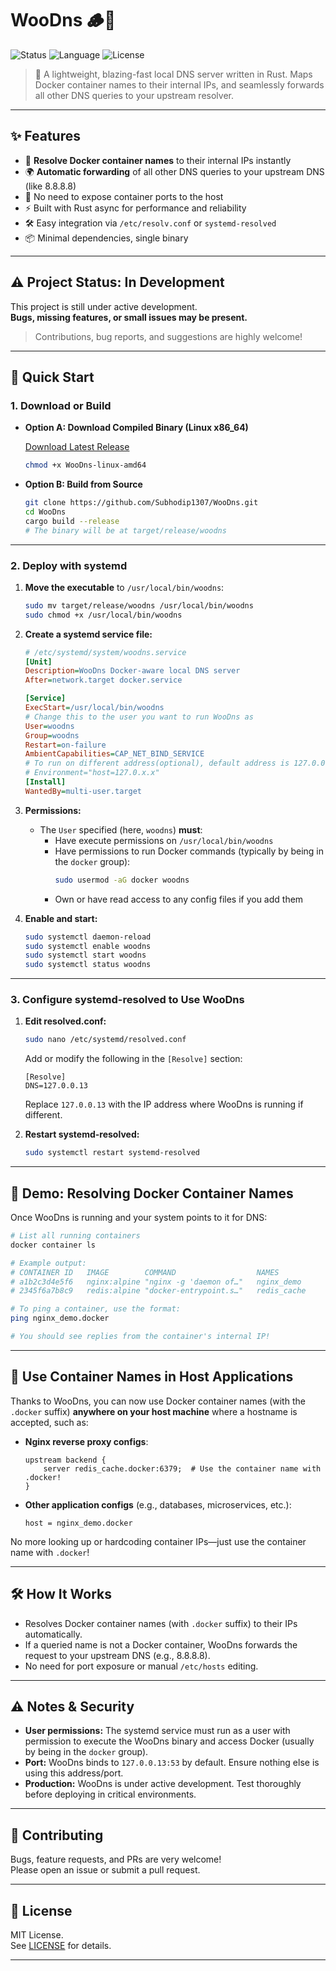 # WooDns 🪵🔧

![Status](https://img.shields.io/badge/status-in--development-orange)
![Language](https://img.shields.io/badge/Rust-stable-blue)
![License](https://img.shields.io/badge/license-MIT-green)

> 🚀 A lightweight, blazing-fast local DNS server written in Rust. Maps Docker container names to their internal IPs, and seamlessly forwards all other DNS queries to your upstream resolver.

---

## ✨ Features

- 🔧 **Resolve Docker container names** to their internal IPs instantly
- 🌍 **Automatic forwarding** of all other DNS queries to your upstream DNS (like 8.8.8.8)
- 🐳 No need to expose container ports to the host
- ⚡ Built with Rust async for performance and reliability
- 🛠️ Easy integration via `/etc/resolv.conf` or `systemd-resolved`
- 📦 Minimal dependencies, single binary

---

## ⚠️ Project Status: In Development

This project is still under active development.  
**Bugs, missing features, or small issues may be present.**

> Contributions, bug reports, and suggestions are highly welcome!

---



## 🚀 Quick Start

### 1. Download or Build

- **Option A: Download Compiled Binary (Linux x86_64)**
  
  [Download Latest Release](./WooDns-linux-amd64)

  ```sh
  chmod +x WooDns-linux-amd64
  ```

- **Option B: Build from Source**

  ```sh
  git clone https://github.com/Subhodip1307/WooDns.git
  cd WooDns
  cargo build --release
  # The binary will be at target/release/woodns
  ```

---

### 2. Deploy with systemd

1. **Move the executable** to `/usr/local/bin/woodns`:

    ```sh
    sudo mv target/release/woodns /usr/local/bin/woodns
    sudo chmod +x /usr/local/bin/woodns
    ```

2. **Create a systemd service file:**

    ```ini
    # /etc/systemd/system/woodns.service
    [Unit]
    Description=WooDns Docker-aware local DNS server
    After=network.target docker.service

    [Service]
    ExecStart=/usr/local/bin/woodns
    # Change this to the user you want to run WooDns as
    User=woodns
    Group=woodns
    Restart=on-failure
    AmbientCapabilities=CAP_NET_BIND_SERVICE
    # To run on different address(optional), default address is 127.0.0.13
    # Environment="host=127.0.x.x"
    [Install]
    WantedBy=multi-user.target
    ```

3. **Permissions:**

    - The `User` specified (here, `woodns`) **must**:
      - Have execute permissions on `/usr/local/bin/woodns`
      - Have permissions to run Docker commands (typically by being in the `docker` group):
        ```sh
        sudo usermod -aG docker woodns
        ```
      - Own or have read access to any config files if you add them

4. **Enable and start:**

    ```sh
    sudo systemctl daemon-reload
    sudo systemctl enable woodns
    sudo systemctl start woodns
    sudo systemctl status woodns
    ```

---

### 3. Configure systemd-resolved to Use WooDns

1. **Edit resolved.conf:**
    ```sh
    sudo nano /etc/systemd/resolved.conf
    ```
    Add or modify the following in the `[Resolve]` section:
    ```
    [Resolve]
    DNS=127.0.0.13
    ```
    Replace `127.0.0.13` with the IP address where WooDns is running if different.

2. **Restart systemd-resolved:**
    ```sh
    sudo systemctl restart systemd-resolved
    ```

---

## 🐳 Demo: Resolving Docker Container Names

Once WooDns is running and your system points to it for DNS:

```sh
# List all running containers
docker container ls

# Example output:
# CONTAINER ID   IMAGE        COMMAND                  NAMES
# a1b2c3d4e5f6   nginx:alpine "nginx -g 'daemon of…"   nginx_demo
# 2345f6a7b8c9   redis:alpine "docker-entrypoint.s…"   redis_cache

# To ping a container, use the format:
ping nginx_demo.docker

# You should see replies from the container's internal IP!
```

---

## 🔄 Use Container Names in Host Applications

Thanks to WooDns, you can now use Docker container names (with the `.docker` suffix) **anywhere on your host machine** where a hostname is accepted, such as:

- **Nginx reverse proxy configs**:
    ```nginx
    upstream backend {
        server redis_cache.docker:6379;  # Use the container name with .docker!
    }
    ```
- **Other application configs** (e.g., databases, microservices, etc.):
    ```
    host = nginx_demo.docker
    ```

No more looking up or hardcoding container IPs—just use the container name with `.docker`!

---


## 🛠️ How It Works

- Resolves Docker container names (with `.docker` suffix) to their IPs automatically.
- If a queried name is not a Docker container, WooDns forwards the request to your upstream DNS (e.g., 8.8.8.8).
- No need for port exposure or manual `/etc/hosts` editing.

---

## ⚠️ Notes & Security

- **User permissions:** The systemd service must run as a user with permission to execute the WooDns binary and access Docker (usually by being in the `docker` group).
- **Port:** WooDns binds to `127.0.0.13:53` by default. Ensure nothing else is using this address/port.
- **Production:** WooDns is under active development. Test thoroughly before deploying in critical environments.

---

## 🤝 Contributing

Bugs, feature requests, and PRs are very welcome!  
Please open an issue or submit a pull request.

---

## 📄 License

MIT License.  
See [LICENSE](./LICENSE) for details.

---
